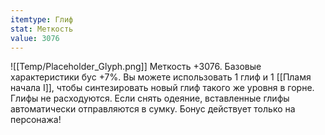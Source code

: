 ```yaml
---
itemtype: Глиф
stat: Меткость 
value: 3076
---
```

![[Temp/Placeholder_Glyph.png]]
Меткость +3076. Базовые характеристики бус +7%. Вы можете использовать 1 глиф и 1 [[Пламя начала I]], чтобы синтезировать новый глиф такого же уровня в горне. Глифы не расходуются. Если снять одеяние, вставленные глифы автоматически отправляются в сумку. Бонус действует только на персонажа!
